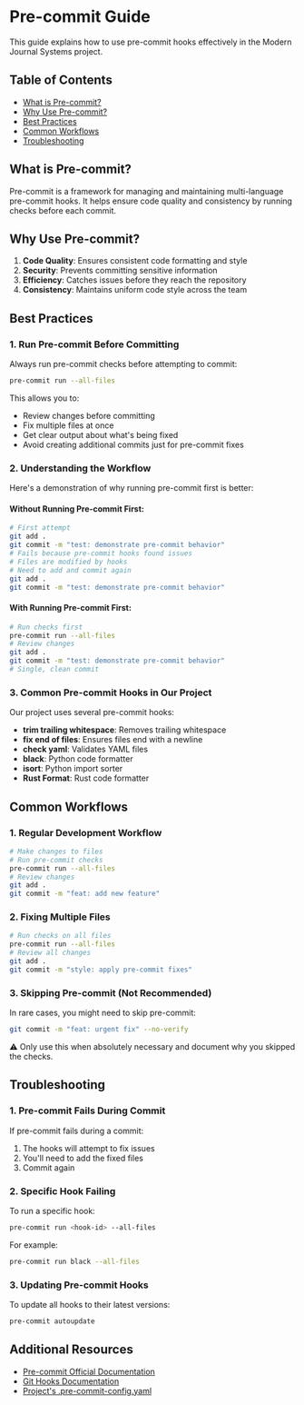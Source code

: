 # Pre-commit Guide

This guide explains how to use pre-commit hooks effectively in the Modern Journal Systems project.

## Table of Contents
- [What is Pre-commit?](#what-is-pre-commit)
- [Why Use Pre-commit?](#why-use-pre-commit)
- [Best Practices](#best-practices)
- [Common Workflows](#common-workflows)
- [Troubleshooting](#troubleshooting)

## What is Pre-commit?

Pre-commit is a framework for managing and maintaining multi-language pre-commit hooks. It helps ensure code quality and consistency by running checks before each commit.

## Why Use Pre-commit?

1. **Code Quality**: Ensures consistent code formatting and style
2. **Security**: Prevents committing sensitive information
3. **Efficiency**: Catches issues before they reach the repository
4. **Consistency**: Maintains uniform code style across the team

## Best Practices

### 1. Run Pre-commit Before Committing

Always run pre-commit checks before attempting to commit:

```bash
pre-commit run --all-files
```

This allows you to:
- Review changes before committing
- Fix multiple files at once
- Get clear output about what's being fixed
- Avoid creating additional commits just for pre-commit fixes

### 2. Understanding the Workflow

Here's a demonstration of why running pre-commit first is better:

#### Without Running Pre-commit First:
```bash
# First attempt
git add .
git commit -m "test: demonstrate pre-commit behavior"
# Fails because pre-commit hooks found issues
# Files are modified by hooks
# Need to add and commit again
git add .
git commit -m "test: demonstrate pre-commit behavior"
```

#### With Running Pre-commit First:
```bash
# Run checks first
pre-commit run --all-files
# Review changes
git add .
git commit -m "test: demonstrate pre-commit behavior"
# Single, clean commit
```

### 3. Common Pre-commit Hooks in Our Project

Our project uses several pre-commit hooks:

- **trim trailing whitespace**: Removes trailing whitespace
- **fix end of files**: Ensures files end with a newline
- **check yaml**: Validates YAML files
- **black**: Python code formatter
- **isort**: Python import sorter
- **Rust Format**: Rust code formatter

## Common Workflows

### 1. Regular Development Workflow

```bash
# Make changes to files
# Run pre-commit checks
pre-commit run --all-files
# Review changes
git add .
git commit -m "feat: add new feature"
```

### 2. Fixing Multiple Files

```bash
# Run checks on all files
pre-commit run --all-files
# Review all changes
git add .
git commit -m "style: apply pre-commit fixes"
```

### 3. Skipping Pre-commit (Not Recommended)

In rare cases, you might need to skip pre-commit:

```bash
git commit -m "feat: urgent fix" --no-verify
```

⚠️ Only use this when absolutely necessary and document why you skipped the checks.

## Troubleshooting

### 1. Pre-commit Fails During Commit

If pre-commit fails during a commit:
1. The hooks will attempt to fix issues
2. You'll need to add the fixed files
3. Commit again

### 2. Specific Hook Failing

To run a specific hook:
```bash
pre-commit run <hook-id> --all-files
```

For example:
```bash
pre-commit run black --all-files
```

### 3. Updating Pre-commit Hooks

To update all hooks to their latest versions:
```bash
pre-commit autoupdate
```

## Additional Resources

- [Pre-commit Official Documentation](https://pre-commit.com/)
- [Git Hooks Documentation](https://git-scm.com/docs/githooks)
- [Project's .pre-commit-config.yaml](../.pre-commit-config.yaml)
